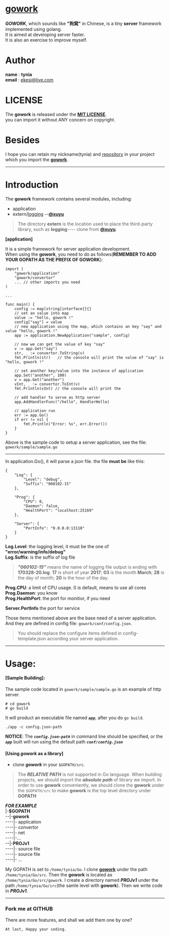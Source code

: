 # [gowork](https://github.com/tynia/gowork.git)
***GOWORK***, which sounds like **"狗窝"** in Chinese, is a tiny **server** framework implemented using golang.  
It is aimed at developing server faster.  
It is also an exercise to improve myself.  

# Author
**name**  : **tynia**  
**email** : [ekesi@live.com](ekesi@live.com)

# LICENSE
The **gowork** is released under the [**MIT LICENSE**](http://opensource.org/licenses/mit-license.php).  
you can import it without ANY concern on copyright.  

# Besides
I hope you can retain my nickname(tynia) and [repository](https://github.com/tynia/gowork) in your project which you import the [**gowork**](https://github.com/tynia/gowork).  

---
# Introduction
The **gowork** framework contains several modules, including:
- application 
- extern/[logging](https://github.com/xuyu/logging)   --[**@xuyu**](https://github.com/xuyu) 
> The directory **extern** is the location used to place the third-party library, such as **logging**---- clone from [**@xuyu**](https://github.com/xuyu/logging.git).

**[application]** 

It is a simple framework for server application development.  
When using the **gowork**, you need to do as follows(**REMEMBER TO ADD YOUR GOPATH AS THE PREFIX OF GOWORK**):
```
import (
    "gowork/application"
    "gowork/convertor"
    ... // other imports you need
)

...

func main() {
    config := map[string]interface{}{}
    // set an value into map
    value := "hello, gowork !"
    config["say"] = value
    // new application using the map, which contains an key "say" and value "hello, gowork !"
    app := application.NewApplication("sample", config)

    // now we can get the value of key "say"
    v := app.Get("say")
    str, _ := convertor.ToString(v) 
    fmt.Println(str)   // the console will print the value of "say" is "hello, gowork !"

    // set another key/value into the instance of application
    app.Set("another", 100)
    v = app.Get("another")
    vInt, _ := convertor.ToInt(v)
    fmt.Println(vInt) // the console will print the

    // add handler to serve as http server
    app.AddHandlerFunc("/hello", HandlerHello)

    // application run
    err := app.Go()
    if err != nil {
	    fmt.Println("Error: %s", err.Error())
    }
}
``` 
Above is the sample code to setup a server application, see the file: ```gowork/sample/sample.go```  

---
In application.Go(), it will parse a json file. the file **must be** like this: 
```
{
	"Log": {
		"Level": "debug",
		"Suffix": "060102-15"
	},
	
	"Prog": {
		"CPU": 0,
		"Daemon": false,
		"HealthPort": "localhost:25169"
	},
	
	"Server": {
		"PortInfo": "0.0.0.0:13110"
	}
}
```
**Log.Level**: the logging level, it must be the one of **"error/warning/info/debug"**  
**Log.Suffix**: is the suffix of log file  
> ***"060102-15"*** means the name of logging file output is ending with **170328-20.log**.
**17** is short of year **2017**;
**03** is the month **March**;
**28** is the day of month;
**20** is the hour of the day. 

**Prog.CPU**: a limit of CPU usage. 0 is default, means to use all cores  
**Prog.Daemon**: you know  
**Prog.HealthPort**: the port for monitior, if you need  

**Server.PortInfo** the port for service 

Those items mentioned above are the base need of a server application. And they are defined in config file: ```gowork/conf/config.json```.
> You should replace the configure items defined in config-template.json according your server application. 

---
# Usage:
#### [Sample Building]:
The sample code located in ```gowork/sample/sample.go``` is an example of http server.

```
# cd gowork
# go build
```

It will product an executable file named ***```app```***, after you do ```go build```.

```
./app -c config.json-path
```

**NOTICE**: The ***```config.json-path```*** in command line should be specified, or the ***```app```*** built will run using the default path ***```conf/config.json```***

#### [Using ***gowork*** as a library]
* clone ***gowork*** in your ```$GOPATH/src```.
> The ***RELATIVE PATH*** is not supported in Go language. When building projects, we should import the ***absolute path*** of library we import. In order to use **gowork** conveniently, we should clone the **gowork** under the ```$GOPATH/src``` to make **gowork** is the top level directory under **GOPATH**

***FOR EXAMPLE***  
|-**$GOPATH**  
--|-**gowork**  
----|- application  
----|- convertor  
----|- net  
----|-...  
--|-**PROJv1**  
----|- source file  
----|- source file  
----|- ...  

My GOPATH is set to ```/home/tynia/Go```.
I clone [**gowork**](https://github.com/tynia/gowork) under the path ```/home/tynia/Go/src```.
Then the **gowork** is located as ```/home/tynia/Go/src/gowork```.
I create a directory named ***PROJv1*** under the path ```/home/tynia/Go/src```(the samle level with **gowork**). Then we write code in ***PROJv1***.

---------------------------
### Fork me at GITHUB
There are more features, and shall we add them one by one?

```At last, Happy your coding.```
